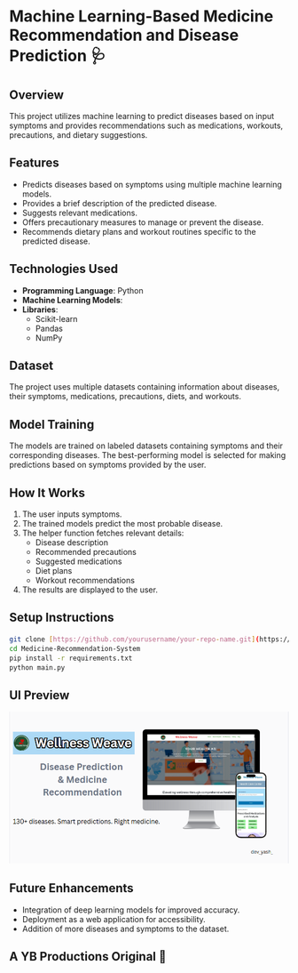 # Machine Learning-Based Medicine Recommendation and Disease Prediction 🩺 

## Overview
This project utilizes machine learning to predict diseases based on input symptoms and provides recommendations such as medications, workouts, precautions, and dietary suggestions.

## Features 
- Predicts diseases based on symptoms using multiple machine learning models.
- Provides a brief description of the predicted disease.
- Suggests relevant medications.
- Offers precautionary measures to manage or prevent the disease.
- Recommends dietary plans and workout routines specific to the predicted disease.

## Technologies Used
- **Programming Language**: Python
- **Machine Learning Models**:
- **Libraries**:
  - Scikit-learn
  - Pandas
  - NumPy

## Dataset
The project uses multiple datasets containing information about diseases, their symptoms, medications, precautions, diets, and workouts.

## Model Training
The models are trained on labeled datasets containing symptoms and their corresponding diseases. The best-performing model is selected for making predictions based on symptoms provided by the user.

## How It Works
1. The user inputs symptoms.
2. The trained models predict the most probable disease.
3. The helper function fetches relevant details:
   - Disease description
   - Recommended precautions
   - Suggested medications
   - Diet plans
   - Workout recommendations
4. The results are displayed to the user.



## Setup Instructions
```bash
git clone [https://github.com/yourusername/your-repo-name.git](https://github.com/Yash-Bandal/Medicine-Recommendation-System.git)
cd Medicine-Recommendation-System
pip install -r requirements.txt
python main.py
```

## UI Preview
![ui](https://github.com/Yash-Bandal/Medicine-Recommendation-System/blob/ad25707f9eff50c8545dcf9bab6ce7db429542ea/ML-Medicine%20Recommendation%20System/imag/med.PNG) 

## Future Enhancements
- Integration of deep learning models for improved accuracy.
- Deployment as a web application for accessibility.
- Addition of more diseases and symptoms to the dataset.

## A YB Productions Original 💊 


